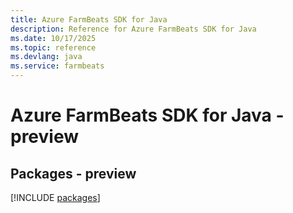 ```yaml
---
title: Azure FarmBeats SDK for Java
description: Reference for Azure FarmBeats SDK for Java
ms.date: 10/17/2025
ms.topic: reference
ms.devlang: java
ms.service: farmbeats
---
```

# Azure FarmBeats SDK for Java - preview
## Packages - preview
[!INCLUDE [packages](farmbeats-index.md)]